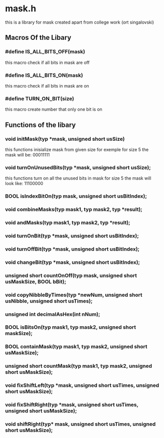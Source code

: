 # mask.h
this is a library for mask created apart from college work (ort singalovski)

## Macros Of the Libary


### #define IS_ALL_BITS_OFF(mask)
this macro check if all bits in mask are off
### #define IS_ALL_BITS_ON(mask)
this macro check if all bits in mask are on
### #define TURN_ON_BIT(size)
this macro create number that only one bit is on


## Functions of the libary

### void initMask(typ *mask, unsigned short usSize)
  this functions inisialize mask from given size for exemple for size 5 the mask will be: 00011111 

### void turnOnUnusedBits(typ *mask, unsigned short usSize);
  this functions turn on all the unused bits in mask for size 5 the mask will look like: 11100000

### BOOL isIndexBitOn(typ mask, unsigned short usBitIndex);

### void combineMasks(typ mask1, typ mask2, typ *result);

### void andMasks(typ mask1, typ mask2, typ *result);

### void turnOnBit(typ *mask, unsigned short usBitIndex);

### void turnOffBit(typ *mask, unsigned short usBitIndex);

### void changeBit(typ *mask, unsigned short usBitIndex);

### unsigned short countOnOff(typ mask, unsigned short usMaskSize, BOOL bBit);

### void copyNibbleByTimes(typ *newNum, unsigned short usNibble, unsigned short usTimes);

### unsigned int decimalAsHex(int nNum);

### BOOL isBitsOn(typ mask1, typ mask2, unsigned short maskSize);

### BOOL containMask(typ mask1, typ mask2, unsigned short usMaskSize);

### unsigned short countMask(typ mask1, typ mask2, unsigned short usMaskSize);

### void fixShiftLeft(typ *mask, unsigned short usTimes, unsigned short usMaskSize);

### void fixShiftRight(typ *mask, unsigned short usTimes, unsigned short usMaskSize);

### void shiftRight(typ* mask, unsigned short usTimes, unsigned short usMaskSize);
